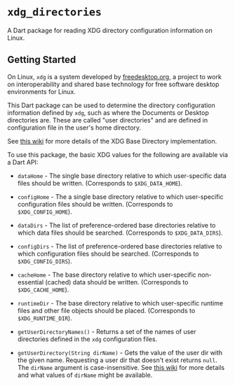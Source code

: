 # `xdg_directories`

A Dart package for reading XDG directory configuration information on Linux.

## Getting Started

On Linux, `xdg` is a system developed by [freedesktop.org](freedesktop.org), a
project to work on interoperability and shared base technology for free software
desktop environments for Linux.

This Dart package can be used to determine the directory configuration
information defined by `xdg`, such as where the Documents or Desktop directories
are. These are called "user directories" and are defined in configuration file
in the user's home directory.

See [this wiki](https://wiki.archlinux.org/index.php/XDG_Base_Directory) for
more details of the XDG Base Directory implementation.

To use this package, the basic XDG values for the following are available via a Dart API:

 - `dataHome` - The single base directory relative to which user-specific data
   files should be written. (Corresponds to `$XDG_DATA_HOME`).

 - `configHome` - The a single base directory relative to which user-specific
   configuration files should be written. (Corresponds to `$XDG_CONFIG_HOME`).

 - `dataDirs` - The list of preference-ordered base directories relative to
   which data files should be searched. (Corresponds to `$XDG_DATA_DIRS`).

 - `configDirs` - The list of preference-ordered base directories relative to
   which configuration files should be searched. (Corresponds to
   `$XDG_CONFIG_DIRS`).

 - `cacheHome` - The base directory relative to which user-specific
   non-essential (cached) data should be written. (Corresponds to
   `$XDG_CACHE_HOME`).

 - `runtimeDir` - The base directory relative to which user-specific runtime
   files and other file objects should be placed. (Corresponds to
   `$XDG_RUNTIME_DIR`).

 - `getUserDirectoryNames()` - Returns a set of the names of user directories
   defined in the `xdg` configuration files.

 - `getUserDirectory(String dirName)` - Gets the value of the user dir with the
   given name. Requesting a user dir that doesn't exist returns `null`. The
   `dirName` argument is case-insensitive. See [this
   wiki](https://wiki.archlinux.org/index.php/XDG_user_directories) for more
   details and what values of `dirName` might be available.

